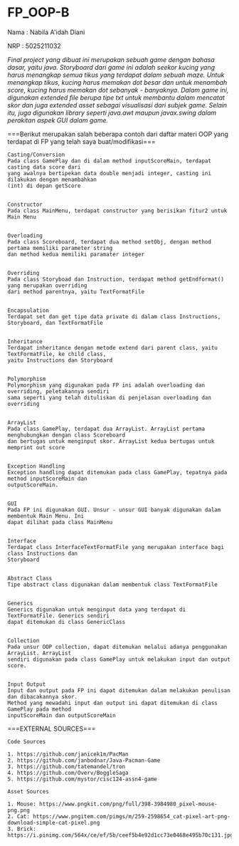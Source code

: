 # FP_OOP-B

Nama  : Nabila A'idah Diani

NRP   : 5025211032


*Final project yang dibuat ini merupakan sebuah game dengan bahasa dasar, yaitu java. Storyboard dari game ini adalah seekor kucing yang harus menangkap semua tikus yang terdapat dalam sebuah maze. Untuk menangkap tikus, kucing harus memakan dot besar dan untuk menambah score, kucing harus memakan dot sebanyak - banyaknya. Dalam game ini, digunakan extended file berupa tipe txt untuk membantu dalam mencatat skor dan juga extended asset sebagai visualisasi dari subjek game. Selain itu, juga digunakan library seperti java.awt maupun javax.swing dalam perakitan aspek GUI dalam game.*





===Berikut merupakan salah beberapa contoh dari daftar materi OOP yang terdapat di FP yang telah saya buat/modifikasi===


```
Casting/Conversion
Pada class GamePlay dan di dalam method inputScoreMain, terdapat casting data score dari
yang awalnya bertipekan data double menjadi integer, casting ini dilakukan dengan menambahkan
(int) di depan getScore


Constructor
Pada class MainMenu, terdapat constructor yang berisikan fitur2 untuk Main Menu


Overloading
Pada class Scoreboard, terdapat dua method setObj, dengan method pertama memiliki parameter string
dan method kedua memiliki paramater integer 


Overriding
Pada class Storyboad dan Instruction, terdapat method getEndformat() yang merupakan overriding
dari method parentnya, yaitu TextFormatFile


Encapsulation
Terdapat set dan get tipe data private di dalam class Instructions, Storyboard, dan TextFormatFile


Inheritance
Terdapat inheritance dengan metode extend dari parent class, yaitu TextFormatFile, ke child class,
yaitu Instructions dan Storyboard


Polymorphism
Polymorphism yang digunakan pada FP ini adalah overloading dan overriding, peletakannya sendiri
sama seperti yang telah dituliskan di penjelasan overloading dan overriding


ArrayList
Pada class GamePlay, terdapat dua ArrayList. ArrayList pertama menghubungkan dengan class Scoreboard
dan bertugas untuk menginput skor. ArrayList kedua bertugas untuk memprint out score


Exception Handling
Exception handling dapat ditemukan pada class GamePlay, tepatnya pada method inputScoreMain dan
outputScoreMain.


GUI
Pada FP ini digunakan GUI. Unsur - unsur GUI banyak digunakan dalam membentuk Main Menu. Ini
dapat dilihat pada class MainMenu


Interface
Terdapat class InterfaceTextFormatFile yang merupakan interface bagi class Instructions dan
Storyboard


Abstract Class
Tipe abstract class digunakan dalam membentuk class TextFormatFile


Generics
Generics digunakan untuk menginput data yang terdapat di TextFormatFile. Generics sendiri
dapat ditemukan di class GenericClass


Collection
Pada unsur OOP collection, dapat ditemukan melalui adanya penggunakan ArrayList. ArrayList
sendiri digunakan pada class GamePlay untuk melakukan input dan output score.


Input Output
Input dan output pada FP ini dapat ditemukan dalam melakukan penulisan dan dibacakannya skor.
Method yang mewadahi input dan output ini dapat ditemukan di class GamePlay pada method
inputScoreMain dan outputScoreMain
```






===EXTERNAL SOURCES===

```Code Sources```
```
1. https://github.com/janicek1m/PacMan
2. https://github.com/janbodnar/Java-Pacman-Game
3. https://github.com/tatemandel/tron
4. https://github.com/Overv/BoggleSaga
5. https://github.com/mystor/cisc124-assn4-game
```

```Asset Sources```
```
1. Mouse: https://www.pngkit.com/png/full/398-3984980_pixel-mouse-png.png
2. Cat: https://www.pngitem.com/pimgs/m/259-2598654_cat-pixel-art-png-download-simple-cat-pixel.png
3. Brick: https://i.pinimg.com/564x/ce/ef/5b/ceef5b4e92d1cc73e0468e495b70c131.jpg
```
